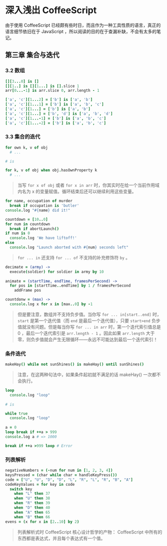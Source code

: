 # 深入浅出 CoffeeScript
由于使用 CoffeeScript 已经颇有些时日，而且作为一种工具性质的语言，真正的语言细节依旧在于 JavaScript ，所以阅读的目的在于查漏补缺，不会有太多的笔记。

## 第三章 集合与迭代
### 3.2 数组

```coffeescript
[][3...0] is []
[][1..] is [][1...] is [].slice 1
arr[0...-1] is arr.slice 0, arr.length - 1

['a', 'c'][1...2] = ['b'] is ['a', 'b']
['a', 'c'][1...1] = ['b'] is ['a', 'b', 'c']
['a', 'c'][1...] = ['b'] is ['a', 'b']
['a', 'c'][1...] = ['b', 'd'] is ['a', 'b', 'd']
['a', 'c'][1...-1] = ['b'] is ['a', 'b', 'c']
['a', 'c'][1...-2] = ['b'] is ['a', 'b', 'c']
```

### 3.3 集合的迭代

```coffeescript
for own k, v of obj
  # ...

# is

for k, v of obj when obj.hasOwnProperty k
  # ...
```

> 当写 `for x of obj` 或者 `for x in arr` 时，你其实时在给一个当前作用域内名为 x 的变量赋值。循环结束后还可以继续利用这些变量。

```coffeescript
for name, occupation of murder
  break if occupation is 'butler'
console.log "#{name} did it!"

countdown = [10..0]
for num in countdown 
  break if abortLaunch()
if num is 0
  console.log 'We have liftoff!'
else
  console.log "Launch aborted with #{num} seconds left"
```

> `for ... in` 还支持 `for ... of` 不支持的补充修饰符 `by` 。

```coffeescript
decimate = (army) ->
  execute(soldier) for soldier in army by 10
  
animate = (startTime, endTime, framesPerSecond) ->
  for pos in [startTime..endTime] by 1 / framesPerSecond
    addFrame pos

countdonw = (max) ->
  console.log x for x in [max..0] by -1
```

> 但是要注意，数组并不支持负步值。当你写 `for ... in[start..end]` 时，`start` 是第一个迭代值（而 `end` 是最后一个迭代值），只要 `start>end` 负步值就没有问题。但是每当你写 `for ... in arr` 时，第一个迭代索引值总是 0 ，最后一个迭代索引是 `arr.length - 1` 。因此如果 `arr.length` 大于零，则负步值就会产生无限循环——永远不可能达到最后一个迭代索引！

### 条件迭代

```coffeescript
makeHay() while not sunShines() is makeHay() until sunShines()
```

> 注意，在这两种句法中，如果条件起初就不满足的话 makeHay() 一次都不会执行。

```coffeescript
loop
  console.log "loop"
  
# is

while true
  console.log "loop"
  
a = 0
loop break if ++a > 999
console.log a # => 1000

break if ++a >999 loop # Error
```

### 列表解析

```coffeescript
negativeNumbers = (-num for num in [1, 2, 3, 4])
keysPressed = (char while char = handleKeyPress())
code = ["U", "U", "D", "D", "L", "R", "L", "R", "B", "A"]
codeKeyValues = for key in code
  switch key
    when "L" then 37
    when "U" then 38
    when "R" then 39
    when "D" then 40
    when "A" then 65
    when "B" then 66
evens = (x for x in [2..10] by 2)
```

> 列表解析式时 CoffeeScript 核心设计哲学的产物： CoffeeScript 中所有的东西都是表达式，并且每个表达式有一个值。
